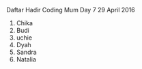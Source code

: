 Daftar Hadir Coding Mum Day 7
29 April 2016

1. Chika
2. Budi
3. uchie
4. Dyah
5. Sandra
6. Natalia
